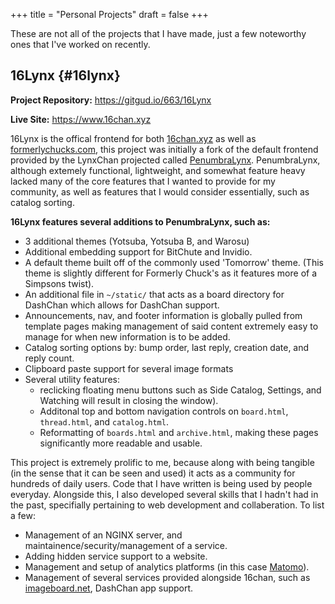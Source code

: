 +++
title = "Personal Projects"
draft = false
+++

These are not all of the projects that I have made, just a few
noteworthy ones that I've worked on recently.


## 16Lynx {#16lynx}

**Project Repository:** <https://gitgud.io/663/16Lynx>

**Live Site:** <https://www.16chan.xyz>

16Lynx is the offical frontend for both [16chan.xyz](https://16chan.xyz/) as well as
[formerlychucks.com](https://formerlychucks.com/), this project was initially a fork of the
default frontend provided by the LynxChan projected called
[PenumbraLynx](https://formerlychucks.com/). PenumbraLynx, although extemely functional,
lightweight, and somewhat feature heavy lacked many of the core
features that I wanted to provide for my community, as well as
features that I would consider essentially, such as catalog
sorting.

**16Lynx features several additions to PenumbraLynx, such as:**

-   3 additional themes (Yotsuba, Yotsuba B, and Warosu)
-   Additional embedding support for BitChute and Invidio.
-   A default theme built off of the commonly used 'Tomorrow'
    theme. (This theme is slightly different for Formerly Chuck's as it
    features more of a Simpsons twist).
-   An additional file in `~/static/` that acts as a board directory
    for DashChan which allows for DashChan support.
-   Announcements, nav, and footer information is globally pulled
    from template pages making management of said content extremely
    easy to manage for when new information is to be added.
-   Catalog sorting options by: bump order, last reply, creation date,
    and reply count.
-   Clipboard paste support for several image formats
-   Several utility features:
    -   reclicking floating menu buttons such as Side Catalog,
        Settings, and Watching will result in closing the window).
    -   Additonal top and bottom navigation controls on `board.html`,
        `thread.html`, and `catalog.html`.
    -   Reformatting of `boards.html` and `archive.html`, making
        these pages significantly more readable and usable.

This project is extremely prolific to me, because along with being
tangible (in the sense that it can be seen and used) it acts as a
community for hundreds of daily users. Code that I have written is
being used by people everyday. Alongside this, I also developed
several skills that I hadn't had in the past, specifially pertaining
to web development and collaberation. To list a few:

-   Management of an NGINX server, and maintainence/security/management
    of a service.
-   Adding hidden service support to a website.
-   Management and setup of analytics platforms (in this case [Matomo](https://matomo.org)).
-   Management of several services provided alongside 16chan, such as
    [imageboard.net](https://imageboard.net/), DashChan app support.